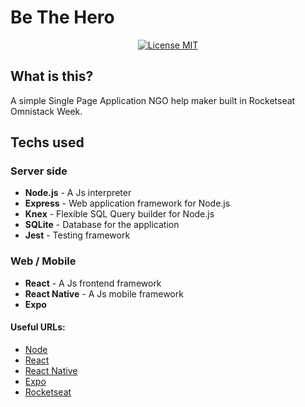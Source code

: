 <h1>
Be The Hero
</h1>
<p align="center">
  <a href="https://opensource.org/licenses/MIT">
    <img src="https://img.shields.io/badge/License-MIT-blue.svg" alt="License MIT">
  </a>
</p>

## What is this?
A simple Single Page Application NGO help maker built in Rocketseat Omnistack Week.

## Techs used
### Server side
- **Node.js** - A Js interpreter
- **Express** - Web application framework for Node.js
- **Knex** - Flexible SQL Query builder for Node.js
- **SQLite** - Database for the application
- **Jest** - Testing framework

### Web / Mobile
- **React** - A Js frontend framework
- **React Native** - A Js mobile framework
- **Expo**

#### Useful URLs:
- [Node](https://nodejs.org/ "Node")
- [React](https://reactjs.org/ "React")
- [React Native](https://reactnative.dev/ "React Native")
- [Expo](https://expo.io/ "Expo")
- [Rocketseat](https://rocketseat.com.br/ "Rocketseat")

